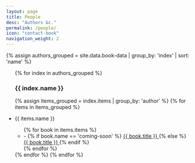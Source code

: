 ```yaml
---
layout: page
title: People
desc: "Authors &c."
permalink: /people/
icon: "contact-book"
navigation_weight: 2
---
```


{% assign authors_grouped = site.data.book-data | group_by: 'index' | sort: 'name' %}

<div class="people-index">

<ul class="people-index-entries">
  {% for index in authors_grouped %}
  <h3 id="{{ index.name }}">{{ index.name }}</h3>
    {% assign items_grouped = index.items | group_by: 'author' %}
    {% for items in items_grouped %}
      <li class="index-item">
        <p class="author-section" id="{{ items.name | slugify }}">{{ items.name }}</p>
        <ul class="author-titles">
          {% for book in items.items %}
          <li>
            <!-- <img class="list-bullet" src="{{ site.baseurl }}/assets/icons/agenda.png"> -->
            <span>-</span>
            {% if book.name == 'coming-soon' %}
            <a class="link-to-post" href="{{ site.baseurl }}/404.html">
              {{ book.title }}
            </a>
            {% else %}
            <a class="link-to-post" href="{{ site.baseurl }}/reviews/{{ book.name }}">
              {{ book.title }}
            </a>
            {% endif %}
          </li>
          {% endfor %}
        </ul>
      </li>
    {% endfor %}
  {% endfor %}
</ul>

<!-- liquid logic (of above) -->

<!-- {% for index in authors_grouped %}
  {{ index.name }}
  {% assign items_grouped = index.items | group_by: 'author' %}
  {% for items in items_grouped %}
    {{ items.name }}
    {% for book in items.items %}
      {{ book.title }}
    {% endfor %}
  {% endfor %}
{% endfor %} -->

</div>